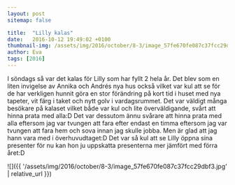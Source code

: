 ```yaml
---
layout: post
sitemap: false

title:  "Lilly kalas"
date:   2016-10-12 19:49:02 +0100
thumbnail-img: /assets/img/2016/october/8-3/image_57fe670fe087c37fcc29dbf3.jpg
author: Eva
tags: [2016]
---
```


I söndags så var det kalas för Lilly som har fyllt 2 hela år. Det blev som en liten invigelse av Annika och Andrés nya hus också vilket var kul att se för de har verkligen hunnit göra en stor förändring på kort tid i huset med nya tapeter, vit färg i taket och nytt golv i vardagsrummet. Det var väldigt många besökare på kalaset vilket både var kul och lite överväldigande, svårt att hinna prata med alla:D Det var dessutom ännu svårare att hinna prata med alla eftersom jag var tvungen att fara efter endast en timma eftersom jag var tvungen att fara hem och sova innan jag skulle jobba. Men är glad att jag hann vara med i överhuvudtaget:D Det var så kul att se Lilly öppna sina presenter för nu kan hon ju uppskatta presenterna mer jämfört med förra året:D

![]({{ '/assets/img/2016/october/8-3/image_57fe670fe087c37fcc29dbf3.jpg'  | relative_url }})

